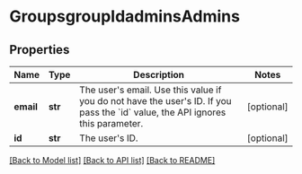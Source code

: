 # GroupsgroupIdadminsAdmins

## Properties
Name | Type | Description | Notes
------------ | ------------- | ------------- | -------------
**email** | **str** | The user&#x27;s email. Use this value if you do not have the user&#x27;s ID.  If you pass the &#x60;id&#x60; value, the API ignores this parameter. | [optional] 
**id** | **str** | The user&#x27;s ID. | [optional] 

[[Back to Model list]](../README.md#documentation-for-models) [[Back to API list]](../README.md#documentation-for-api-endpoints) [[Back to README]](../README.md)

